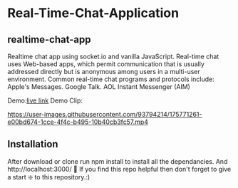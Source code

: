 # Real-Time-Chat-Application
## realtime-chat-app
Realtime chat app using socket.io and vanilla JavaScript.
Real-time chat uses Web-based apps, which permit communication that is usually addressed directly but is anonymous among users in a multi-user environment. Common real-time chat programs and protocols include: Apple's Messages. Google Talk. AOL Instant Messenger (AIM)

Demo:[live link](https://sayedtabish72.github.io/Real-Time-Chat-Application/)
Demo Clip:

https://user-images.githubusercontent.com/93794214/175771261-e00bd674-1cce-4f4c-b495-10b40cb3fc57.mp4

## Installation

After download or clone run npm install to install all the dependancies.
And http://localhost:3000/
🙏 If you find this repo helpful then don't forget to give a start ❇️ to this repository.:)
